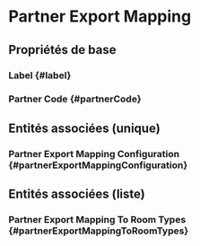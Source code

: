 #  Partner Export Mapping



## Propriétés de base

### Label {#label}
        

### Partner Code {#partnerCode}
        


## Entités associées (unique)

###  Partner Export Mapping Configuration {#partnerExportMappingConfiguration}
        


## Entités associées (liste)

###  Partner Export Mapping To Room Types {#partnerExportMappingToRoomTypes}
        




<!--- THIS FILE IS GENERATED PLEASE DO NOT EDIT IT DIRECTLY --->
